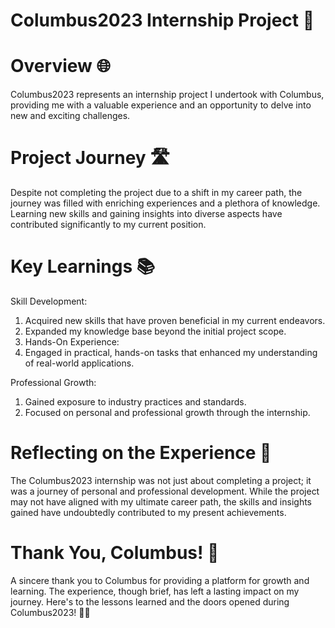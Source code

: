 # Columbus2023 Internship Project 🚀

# Overview 🌐
Columbus2023 represents an internship project I undertook with Columbus, providing me with a valuable experience and an opportunity to delve into new and exciting challenges.

# Project Journey 🛣️
Despite not completing the project due to a shift in my career path, the journey was filled with enriching experiences and a plethora of knowledge. Learning new skills and gaining insights into diverse aspects have contributed significantly to my current position.

# Key Learnings 📚
Skill Development:
1. Acquired new skills that have proven beneficial in my current endeavors.
2. Expanded my knowledge base beyond the initial project scope.
3. Hands-On Experience:
4. Engaged in practical, hands-on tasks that enhanced my understanding of real-world applications.

Professional Growth:
1. Gained exposure to industry practices and standards.
2. Focused on personal and professional growth through the internship.

# Reflecting on the Experience 🌱
The Columbus2023 internship was not just about completing a project; it was a journey of personal and professional development. While the project may not have aligned with my ultimate career path, the skills and insights gained have undoubtedly contributed to my present achievements.

# Thank You, Columbus! 🙌
A sincere thank you to Columbus for providing a platform for growth and learning. The experience, though brief, has left a lasting impact on my journey.
Here's to the lessons learned and the doors opened during Columbus2023! 🚪🌟
